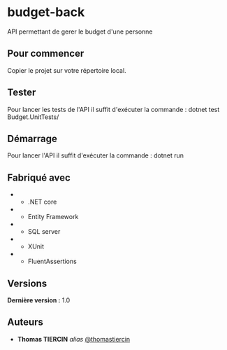 # budget-back

API permettant de gerer le budget d'une personne

## Pour commencer

Copier le projet sur votre répertoire local.

## Tester

Pour lancer les tests de l'API il suffit d'exécuter la commande :
dotnet test Budget.UnitTests/

## Démarrage

Pour lancer l'API il suffit d'exécuter la commande :
dotnet run

## Fabriqué avec

* - .NET core
* - Entity Framework
* - SQL server
* - XUnit
* - FluentAssertions

## Versions
**Dernière version :** 1.0

## Auteurs
* **Thomas TIERCIN** _alias_ [@thomastiercin](https://github.com/thomastiercin)

